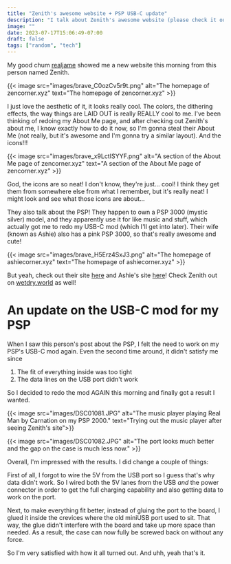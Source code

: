 ```yaml
---
title: "Zenith's awesome website + PSP USB-C update"
description: "I talk about Zenith's awesome website (please check it out!) and I also discuss my final revision of the PSP USB-C mod I worked on a while back."
image: ""
date: 2023-07-17T15:06:49-07:00
draft: false
tags: ["random", "tech"]
---
```


My good chum [realjame](https://realja.me) showed me a new website this morning from this person named Zenith.

{{< image src="images/brave_C0ozCv5r9t.png" alt="The homepage of zencorner.xyz" text="The homepage of zencorner.xyz" >}}

I just love the aesthetic of it, it looks really cool. The colors, the dithering effects, the way things are LAID OUT is really REALLY cool to me. I've been thinking of redoing my About Me page, and after checking out Zenith's about me, I know exactly how to do it now, so I'm gonna steal their About Me (not really, but it's awesome and I'm gonna try a similar layout). And the icons!!!

{{< image src="images/brave_x9LctISYYF.png" alt="A section of the About Me page of zencorner.xyz" text="A section of the About Me page of zencorner.xyz" >}}

God, the icons are so neat! I don't know, they're just... cool! I think they get them from somewhere else from what I remember, but it's really neat! I might look and see what those icons are about...

They also talk about the PSP! They happen to own a PSP 3000 (mystic silver) model, and they apparently use it for like music and stuff, which actually got me to redo my USB-C mod (which I'll get into later). Their wife (known as Ashie) also has a pink PSP 3000, so that's really awesome and cute!

{{< image src="images/brave_H5Erz4SxJ3.png" alt="The homepage of ashiecorner.xyz" text="The homepage of ashiecorner.xyz" >}}

But yeah, check out their site [here](https://zencorner.xyz) and Ashie's site [here](https://ashiecorner.xyz/)! Check Zenith out on [wetdry.world](https://wetdry.world/@ZenKitty) as well!

# An update on the USB-C mod for my PSP

When I saw this person's post about the PSP, I felt the need to work on my PSP's USB-C mod again. Even the second time around, it didn't satisfy me since

1. The fit of everything inside was too tight
2. The data lines on the USB port didn't work

So I decided to redo the mod AGAIN this morning and finally got a result I wanted.

{{< image src="images/DSC01081.JPG" alt="The music player playing Real Man by Carnation on my PSP 2000." text="Trying out the music player after seeing Zenith's site">}}

{{< image src="images/DSC01082.JPG" alt="The port looks much better and the gap on the case is much less now." >}}

Overall, I'm impressed with the results. I did change a couple of things:

First of all, I forgot to wire the 5V from the USB port so I guess that's why data didn't work. So I wired both the 5V lanes from the USB *and* the power connector in order to get the full charging capability and also getting data to work on the port.

Next, to make everything fit better, instead of gluing the port to the board, I glued it inside the crevices where the old miniUSB port used to sit. That way, the glue didn't interfere with the board and take up more space than needed. As a result, the case can now fully be screwed back on without any force. 

So I'm very satisfied with how it all turned out. And uhh, yeah that's it.